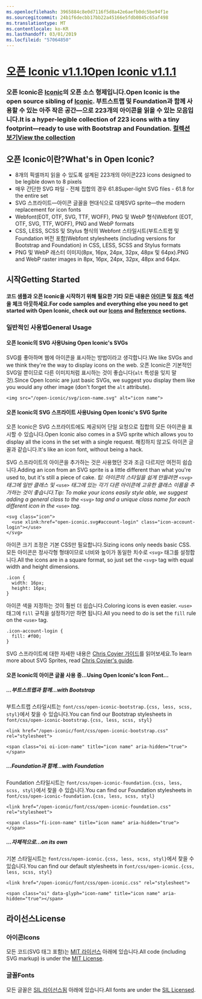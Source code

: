 ```yaml
---
ms.openlocfilehash: 3965884c8e0d7116f5d8a42e6aefb0dc5be94f1e
ms.sourcegitcommit: 24b1f6decbb17bb22a45166e5fdb0845c65af498
ms.translationtype: MT
ms.contentlocale: ko-KR
ms.lasthandoff: 03/01/2019
ms.locfileid: "57064850"
---
```

<a name="open-iconic-v111httpuseiconiccomopen"></a>[<span data-ttu-id="048fb-101">오픈 Iconic v1.1.1</span><span class="sxs-lookup"><span data-stu-id="048fb-101">Open Iconic v1.1.1</span></span>](http://useiconic.com/open)
===========

### <a name="open-iconic-is-the-open-source-sibling-of-iconichttpuseiconiccom-it-is-a-hyper-legible-collection-of-223-icons-with-a-tiny-footprintmdashready-to-use-with-bootstrap-and-foundation-view-the-collectionhttpuseiconiccomopenicons"></a><span data-ttu-id="048fb-102">오픈 Iconic은 [Iconic](http://useiconic.com)의 오픈 소스 형제입니다.</span><span class="sxs-lookup"><span data-stu-id="048fb-102">Open Iconic is the open source sibling of [Iconic](http://useiconic.com).</span></span> <span data-ttu-id="048fb-103">부트스트랩 및 Foundation과 함께 사용할 수 있는 아주 작은 공간&mdash;으로 223개의 아이콘을 읽을 수 있는 모음입니다.</span><span class="sxs-lookup"><span data-stu-id="048fb-103">It is a hyper-legible collection of 223 icons with a tiny footprint&mdash;ready to use with Bootstrap and Foundation.</span></span> [<span data-ttu-id="048fb-104">컬렉션 보기</span><span class="sxs-lookup"><span data-stu-id="048fb-104">View the collection</span></span>](http://useiconic.com/open#icons)



## <a name="whats-in-open-iconic"></a><span data-ttu-id="048fb-105">오픈 Iconic이란?</span><span class="sxs-lookup"><span data-stu-id="048fb-105">What's in Open Iconic?</span></span>

* <span data-ttu-id="048fb-106">8개의 픽셀까지 읽을 수 있도록 설계된 223개의 아이콘</span><span class="sxs-lookup"><span data-stu-id="048fb-106">223 icons designed to be legible down to 8 pixels</span></span>
* <span data-ttu-id="048fb-107">매우 간단한 SVG 파일 - 전체 집합의 경우 61.8</span><span class="sxs-lookup"><span data-stu-id="048fb-107">Super-light SVG files - 61.8 for the entire set</span></span> 
* <span data-ttu-id="048fb-108">SVG 스프라이트&mdash;아이콘 글꼴을 현대식으로 대체</span><span class="sxs-lookup"><span data-stu-id="048fb-108">SVG sprite&mdash;the modern replacement for icon fonts</span></span>
* <span data-ttu-id="048fb-109">Webfont(EOT, OTF, SVG, TTF, WOFF), PNG 및 WebP 형식</span><span class="sxs-lookup"><span data-stu-id="048fb-109">Webfont (EOT, OTF, SVG, TTF, WOFF), PNG and WebP formats</span></span>
* <span data-ttu-id="048fb-110">CSS, LESS, SCSS 및 Stylus 형식의 Webfont 스타일시트(부트스트랩 및 Foundation 버전 포함)</span><span class="sxs-lookup"><span data-stu-id="048fb-110">Webfont stylesheets (including versions for Bootstrap and Foundation) in CSS, LESS, SCSS and Stylus formats</span></span>
* <span data-ttu-id="048fb-111">PNG 및 WebP 래스터 이미지(8px, 16px, 24px, 32px, 48px 및 64px).</span><span class="sxs-lookup"><span data-stu-id="048fb-111">PNG and WebP raster images in 8px, 16px, 24px, 32px, 48px and 64px.</span></span>


## <a name="getting-started"></a><span data-ttu-id="048fb-112">시작</span><span class="sxs-lookup"><span data-stu-id="048fb-112">Getting Started</span></span>

#### <a name="for-code-samples-and-everything-else-you-need-to-get-started-with-open-iconic-check-out-our-iconshttpuseiconiccomopenicons-and-referencehttpuseiconiccomopenreference-sections"></a><span data-ttu-id="048fb-113">코드 샘플과 오픈 Iconic을 시작하기 위해 필요한 기타 모든 내용은 [아이콘](http://useiconic.com/open#icons) 및 [참조](http://useiconic.com/open#reference) 섹션을 체크 아웃하세요.</span><span class="sxs-lookup"><span data-stu-id="048fb-113">For code samples and everything else you need to get started with Open Iconic, check out our [Icons](http://useiconic.com/open#icons) and [Reference](http://useiconic.com/open#reference) sections.</span></span>

### <a name="general-usage"></a><span data-ttu-id="048fb-114">일반적인 사용법</span><span class="sxs-lookup"><span data-stu-id="048fb-114">General Usage</span></span>

#### <a name="using-open-iconics-svgs"></a><span data-ttu-id="048fb-115">오픈 Iconic의 SVG 사용</span><span class="sxs-lookup"><span data-stu-id="048fb-115">Using Open Iconic's SVGs</span></span>

<span data-ttu-id="048fb-116">SVG를 좋아하며 웹에 아이콘을 표시하는 방법이라고 생각합니다.</span><span class="sxs-lookup"><span data-stu-id="048fb-116">We like SVGs and we think they're the way to display icons on the web.</span></span> <span data-ttu-id="048fb-117">오픈 Iconic은 기본적인 SVG일 뿐이므로 다른 이미지처럼 표시하는 것이 좋습니다(`alt` 특성을 잊지 말 것).</span><span class="sxs-lookup"><span data-stu-id="048fb-117">Since Open Iconic are just basic SVGs, we suggest you display them like you would any other image (don't forget the `alt` attribute).</span></span>

```
<img src="/open-iconic/svg/icon-name.svg" alt="icon name">
```

#### <a name="using-open-iconics-svg-sprite"></a><span data-ttu-id="048fb-118">오픈 Iconic의 SVG 스프라이트 사용</span><span class="sxs-lookup"><span data-stu-id="048fb-118">Using Open Iconic's SVG Sprite</span></span>

<span data-ttu-id="048fb-119">오픈 Iconic은 SVG 스프라이트에도 제공되어 단일 요청으로 집합의 모든 아이콘을 표시할 수 있습니다.</span><span class="sxs-lookup"><span data-stu-id="048fb-119">Open Iconic also comes in a SVG sprite which allows you to display all the icons in the set with a single request.</span></span> <span data-ttu-id="048fb-120">해킹하지 않고도 아이콘 글꼴과 같습니다.</span><span class="sxs-lookup"><span data-stu-id="048fb-120">It's like an icon font, without being a hack.</span></span>

<span data-ttu-id="048fb-121">SVG 스프라이트의 아이콘을 추가하는 것은 사용했던 것과 조금 다르지만 여전히 쉽습니다.</span><span class="sxs-lookup"><span data-stu-id="048fb-121">Adding an icon from an SVG sprite is a little different than what you're used to, but it's still a piece of cake.</span></span> <span data-ttu-id="048fb-122">*팁: 아이콘의 스타일을 쉽게 만들려면*  `<svg>` *태그에 일반 클래스 및*  `<use>` *태그에 있는 각기 다른 아이콘에 고유한 클래스 이름을 추가하는 것이 좋습니다.*</span><span class="sxs-lookup"><span data-stu-id="048fb-122">*Tip: To make your icons easily style able, we suggest adding a general class to the* `<svg>` *tag and a unique class name for each different icon in the* `<use>` *tag.*</span></span>  

```
<svg class="icon">
  <use xlink:href="open-iconic.svg#account-login" class="icon-account-login"></use>
</svg>
```

<span data-ttu-id="048fb-123">아이콘 크기 조정은 기본 CSS만 필요합니다.</span><span class="sxs-lookup"><span data-stu-id="048fb-123">Sizing icons only needs basic CSS.</span></span> <span data-ttu-id="048fb-124">모든 아이콘은 정사각형 형태이므로 너비와 높이가 동일한 치수로 `<svg>` 태그를 설정합니다.</span><span class="sxs-lookup"><span data-stu-id="048fb-124">All the icons are in a square format, so just set the `<svg>` tag with equal width and height dimensions.</span></span>

```
.icon {
  width: 16px;
  height: 16px;
}
```

<span data-ttu-id="048fb-125">아이콘 색을 지정하는 것이 훨씬 더 쉽습니다.</span><span class="sxs-lookup"><span data-stu-id="048fb-125">Coloring icons is even easier.</span></span> <span data-ttu-id="048fb-126">`<use>` 태그에 `fill` 규칙을 설정하기만 하면 됩니다.</span><span class="sxs-lookup"><span data-stu-id="048fb-126">All you need to do is set the `fill` rule on the `<use>` tag.</span></span>

```
.icon-account-login {
  fill: #f00;
}
```

<span data-ttu-id="048fb-127">SVG 스프라이트에 대한 자세한 내용은 [Chris Coyier 가이드](http://css-tricks.com/svg-sprites-use-better-icon-fonts/)를 읽어보세요.</span><span class="sxs-lookup"><span data-stu-id="048fb-127">To learn more about SVG Sprites, read [Chris Coyier's guide](http://css-tricks.com/svg-sprites-use-better-icon-fonts/).</span></span>

#### <a name="using-open-iconics-icon-font"></a><span data-ttu-id="048fb-128">오픈 Iconic의 아이콘 글꼴 사용 중...</span><span class="sxs-lookup"><span data-stu-id="048fb-128">Using Open Iconic's Icon Font...</span></span>


##### <a name="with-bootstrap"></a><span data-ttu-id="048fb-129">...부트스트랩과 함께</span><span class="sxs-lookup"><span data-stu-id="048fb-129">…with Bootstrap</span></span>

<span data-ttu-id="048fb-130">부트스트랩 스타일시트는 `font/css/open-iconic-bootstrap.{css, less, scss, styl}`에서 찾을 수 있습니다.</span><span class="sxs-lookup"><span data-stu-id="048fb-130">You can find our Bootstrap stylesheets in `font/css/open-iconic-bootstrap.{css, less, scss, styl}`</span></span>


```
<link href="/open-iconic/font/css/open-iconic-bootstrap.css" rel="stylesheet">
```


```
<span class="oi oi-icon-name" title="icon name" aria-hidden="true"></span>
```

##### <a name="with-foundation"></a><span data-ttu-id="048fb-131">...Foundation과 함께</span><span class="sxs-lookup"><span data-stu-id="048fb-131">…with Foundation</span></span>

<span data-ttu-id="048fb-132">Foundation 스타일시트는 `font/css/open-iconic-foundation.{css, less, scss, styl}`에서 찾을 수 있습니다.</span><span class="sxs-lookup"><span data-stu-id="048fb-132">You can find our Foundation stylesheets in `font/css/open-iconic-foundation.{css, less, scss, styl}`</span></span>

```
<link href="/open-iconic/font/css/open-iconic-foundation.css" rel="stylesheet">
```


```
<span class="fi-icon-name" title="icon name" aria-hidden="true"></span>
```

##### <a name="on-its-own"></a><span data-ttu-id="048fb-133">...자체적으로</span><span class="sxs-lookup"><span data-stu-id="048fb-133">…on its own</span></span>

<span data-ttu-id="048fb-134">기본 스타일시트는 `font/css/open-iconic.{css, less, scss, styl}`에서 찾을 수 있습니다.</span><span class="sxs-lookup"><span data-stu-id="048fb-134">You can find our default stylesheets in `font/css/open-iconic.{css, less, scss, styl}`</span></span>

```
<link href="/open-iconic/font/css/open-iconic.css" rel="stylesheet">
```

```
<span class="oi" data-glyph="icon-name" title="icon name" aria-hidden="true"></span>
```


## <a name="license"></a><span data-ttu-id="048fb-135">라이선스</span><span class="sxs-lookup"><span data-stu-id="048fb-135">License</span></span>

### <a name="icons"></a><span data-ttu-id="048fb-136">아이콘</span><span class="sxs-lookup"><span data-stu-id="048fb-136">Icons</span></span>

<span data-ttu-id="048fb-137">모든 코드(SVG 태그 포함)는 [MIT 라이선스](http://opensource.org/licenses/MIT) 아래에 있습니다.</span><span class="sxs-lookup"><span data-stu-id="048fb-137">All code (including SVG markup) is under the [MIT License](http://opensource.org/licenses/MIT).</span></span>

### <a name="fonts"></a><span data-ttu-id="048fb-138">글꼴</span><span class="sxs-lookup"><span data-stu-id="048fb-138">Fonts</span></span>

<span data-ttu-id="048fb-139">모든 글꼴은 [SIL 라이선스됨](http://scripts.sil.org/cms/scripts/page.php?item_id=OFL_web) 아래에 있습니다.</span><span class="sxs-lookup"><span data-stu-id="048fb-139">All fonts are under the [SIL Licensed](http://scripts.sil.org/cms/scripts/page.php?item_id=OFL_web).</span></span>
